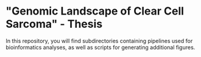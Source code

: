 # "Genomic Landscape of Clear Cell Sarcoma" - Thesis

In this repository, you will find subdirectories containing pipelines used for bioinformatics analyses, as well as scripts for generating additional figures.